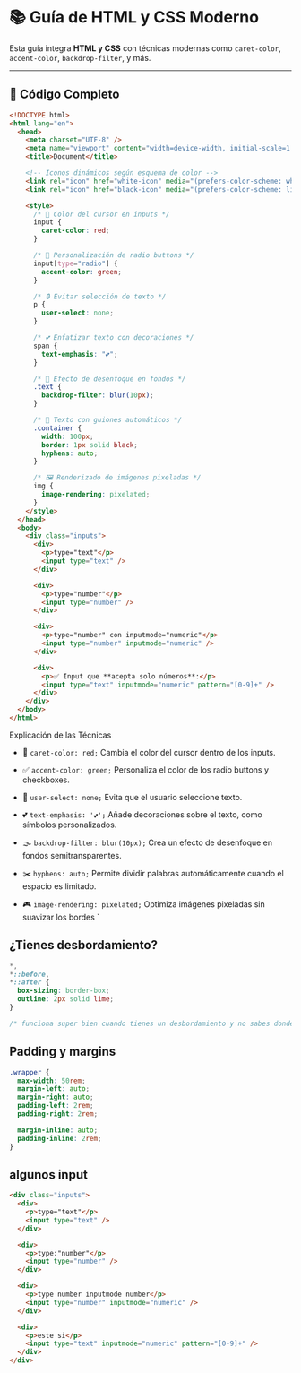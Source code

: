 # 📚 Guía de HTML y CSS Moderno

Esta guía integra **HTML y CSS** con técnicas modernas como `caret-color`, `accent-color`, `backdrop-filter`, y más.

---

## 📝 Código Completo

```html
<!DOCTYPE html>
<html lang="en">
  <head>
    <meta charset="UTF-8" />
    <meta name="viewport" content="width=device-width, initial-scale=1.0" />
    <title>Document</title>

    <!-- Iconos dinámicos según esquema de color -->
    <link rel="icon" href="white-icon" media="(prefers-color-scheme: white)" />
    <link rel="icon" href="black-icon" media="(prefers-color-scheme: light)" />

    <style>
      /* 📌 Color del cursor en inputs */
      input {
        caret-color: red;
      }

      /* 🎨 Personalización de radio buttons */
      input[type="radio"] {
        accent-color: green;
      }

      /* 🔒 Evitar selección de texto */
      p {
        user-select: none;
      }

      /* 💕 Enfatizar texto con decoraciones */
      span {
        text-emphasis: "💕";
      }

      /* 🔳 Efecto de desenfoque en fondos */
      .text {
        backdrop-filter: blur(10px);
      }

      /* 📝 Texto con guiones automáticos */
      .container {
        width: 100px;
        border: 1px solid black;
        hyphens: auto;
      }

      /* 🖼️ Renderizado de imágenes pixeladas */
      img {
        image-rendering: pixelated;
      }
    </style>
  </head>
  <body>
    <div class="inputs">
      <div>
        <p>type="text"</p>
        <input type="text" />
      </div>

      <div>
        <p>type="number"</p>
        <input type="number" />
      </div>

      <div>
        <p>type="number" con inputmode="numeric"</p>
        <input type="number" inputmode="numeric" />
      </div>

      <div>
        <p>✅ Input que **acepta solo números**:</p>
        <input type="text" inputmode="numeric" pattern="[0-9]+" />
      </div>
    </div>
  </body>
</html>
```

Explicación de las Técnicas

- 🎨 `caret-color: red;`
  Cambia el color del cursor dentro de los inputs.

- ✅ `accent-color: green;`
  Personaliza el color de los radio buttons y checkboxes.

- 🛑 `user-select: none;`
  Evita que el usuario seleccione texto.

- 💕 `text-emphasis: '💕';`
  Añade decoraciones sobre el texto, como símbolos personalizados.

- 🌫️ `backdrop-filter: blur(10px);`
  Crea un efecto de desenfoque en fondos semitransparentes.

- ✂️ `hyphens: auto;`
  Permite dividir palabras automáticamente cuando el espacio es limitado.

- 🎮 `image-rendering: pixelated;`
  Optimiza imágenes pixeladas sin suavizar los bordes
  `

## ¿Tienes desbordamiento?

```css
*,
*::before,
*::after {
  box-sizing: border-box;
  outline: 2px solid lime;
}

/* funciona super bien cuando tienes un desbordamiento y no sabes donde */
```

## Padding y margins

```css
.wrapper {
  max-width: 50rem;
  margin-left: auto;
  margin-right: auto;
  padding-left: 2rem;
  padding-right: 2rem;

  margin-inline: auto;
  padding-inline: 2rem;
}
```

## algunos input

```html
<div class="inputs">
  <div>
    <p>type="text"</p>
    <input type="text" />
  </div>

  <div>
    <p>type:"number"</p>
    <input type="number" />
  </div>

  <div>
    <p>type number inputmode number</p>
    <input type="number" inputmode="numeric" />
  </div>

  <div>
    <p>este si</p>
    <input type="text" inputmode="numeric" pattern="[0-9]+" />
  </div>
</div>
```
